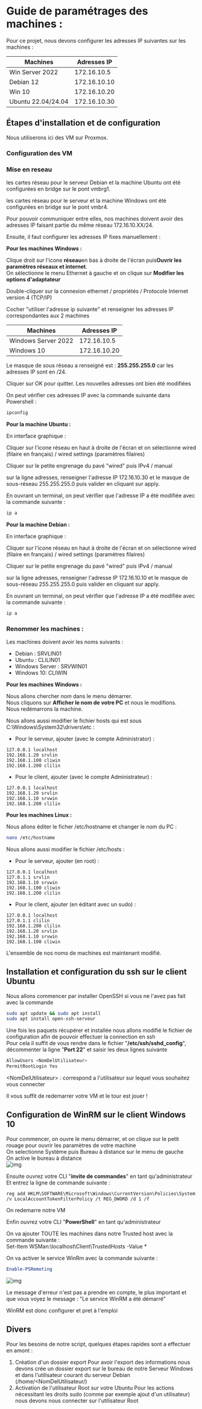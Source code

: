 # Guide de paramétrages des machines :

Pour ce projet, nous devons configurer les adresses IP suivantes sur les machines : 

| **Machines**        | **Adresses IP** |
|---------------------|-----------------|
| Win Server 2022     | 172.16.10.5     |
| Debian 12           | 172.16.10.10    |
| Win 10              | 172.16.10.20    |
| Ubuntu 22.04/24.04  | 172.16.10.30    |


## Étapes d'installation et de configuration

Nous utiliserons ici des VM sur Proxmox.

### Configuration des VM

### Mise en reseau 

les cartes réseau pour le serveur Debian et la machine Ubuntu ont été configurées en bridge sur le pont vmbrg1.

les cartes réseau pour le serveur et la machine Windows ont été configurées en bridge sur le pont vmbr4.

Pour pouvoir communiquer entre elles, nos machines doivent avoir des adresses IP faisant partie du même réseau 172.16.10.XX/24.

Ensuite, il faut configurer les adresses IP fixes manuellement : 

**Pour les machines Windows :**

Clique droit sur l'icone **réseau**en bas à droite de l'écran puis**Ouvrir les paramètres réseaux et internet**.    
On sélectionne le menu Ethernet à gauche et on clique sur **Modifier les options d'adaptateur**  

Double-cliquer sur la connexion ethernet / propriétés / Protocole Internet version 4 (TCP/IP)

Cocher "utiliser l'adresse ip suivante" et renseigner les adresses IP correspondantes aux 2 machines 

| **Machines**        | **Adresses IP** |
|---------------------|-----------------|
| Windows Server 2022 | 172.16.10.5     |
| Windows 10          | 172.16.10.20    |

Le masque de sous réseau a renseigné est : **255.255.255.0** car les adresses IP sont en /24.

Cliquer sur OK pour quitter. Les nouvelles adresses ont bien été modifiées

On peut vérifier ces adresses IP avec la commande suivante dans Powershell :

```PowerShell
ipconfig
```

  
**Pour la machine Ubuntu :**  

En interface graphique :

Cliquer sur l'icone réseau en haut à droite de l'écran et on sélectionne wired (filaire en français) / wired settings (paramètres filaires)

Cliquer sur le petite engrenage du pavé "wired" puis IPv4 / manual 

sur la ligne adresses, renseigner l'adresse IP 172.16.10.30 et le masque de sous-réseau 255.255.255.0 puis valider en cliquant sur apply. 
 
En ouvrant un terminal, on peut vérifier que l'adresse IP a été modifiée avec la commande suivante :

```Bash
ip a
```


  
**Pour la machine Debian :**  

En interface graphique :

Cliquer sur l'icone réseau en haut à droite de l'écran et on sélectionne wired (filaire en français) / wired settings (paramètres filaires)

Cliquer sur le petite engrenage du pavé "wired" puis IPv4 / manual 

sur la ligne adresses, renseigner l'adresse IP 172.16.10.10 et le masque de sous-réseau 255.255.255.0 puis valider en cliquant sur apply. 
 
En ouvrant un terminal, on peut vérifier que l'adresse IP a été modifiée avec la commande suivante :

```Bash
ip a
```


### Renommer les machines : 

Les machines doivent avoir les noms suivants :

- Debian : SRVLIN01  
- Ubuntu : CLILIN01
- Windows Server : SRVWIN01 
- Windows 10: CLIWIN

**Pour les machines Windows :**

Nous allons chercher *nom* dans le menu démarrer.   
Nous cliquons sur **Afficher le nom de votre PC** et nous le modifions.   
Nous redémarrons la machine.   

Nous allons aussi modifier le fichier hosts qui est sous C:\Windows\System32\drivers\etc : 

- Pour le serveur, ajouter (avec le compte Administrator) :  
```
127.0.0.1 localhost  
192.168.1.20 srvlin 
192.168.1.100 cliwin
192.168.1.200 clilin
```
  
- Pour le client, ajouter (avec le compte Administrateur) :  
```
127.0.0.1 localhost  
192.168.1.20 srvlin  
192.168.1.10 srvwin  
192.168.1.200 clilin
```

**Pour les machines Linux :**

Nous allons éditer le ficher /etc/hostname et changer le nom du PC : 
```Bash
nano /etc/hostname
```

Nous allons aussi modifier le fichier /etc/hosts : 

- Pour le serveur, ajouter (en root) :
```
127.0.0.1 localhost
127.0.1.1 srvlin
192.168.1.10 srvwin
192.168.1.100 cliwin
192.168.1.200 clilin
```

  
- Pour le client, ajouter (en éditant avec un sudo) :
```
127.0.0.1 localhost
127.0.1.1 clilin
192.168.1.200 clilin
192.168.1.20 srvlin
192.168.1.10 srvwin
192.168.1.100 cliwin
```


L'ensemble de nos noms de machines est maintenant modifié.   

## Installation et configuration du ssh sur le client Ubuntu

Nous allons commencer par installer OpenSSH si vous ne l'avez pas fait avec la commande

``` bash
sudo apt update && sudo apt install
sudo apt install open-ssh-serveur
```

Une fois les paquets récupérer et installée nous allons modifié le fichier de configuration afin de pouvoir effectuer la connection en ssh  
Pour cela il suffit de vous rendre dans le fichier "**/etc/ssh/sshd_config**", décommenter la ligne "**Port 22**" et saisir les deux lignes suivante

``` Bash
AllowUsers <NomDelUtilisateur>
PermitRootLogin Yes
```
\<NomDelUtilisateur> : correspond a l'utilisateur sur lequel vous souhaitez vous connecter

Il vous suffit de redemarrer votre VM et le tour est jouer !

## Configuration de WinRM sur le client Windows 10

Pour commencer, on ouvre le menu démarrer, et on clique sur le petit rouage pour ouvrir les paramètres de votre machine  
On selectionne Système puis Bureau à distance sur le menu de gauche   
On active le bureau à distance  
![img](https://github.com/ThomasDominici/TSSR-Projet-Groupe_2-TheScriptingProject/blob/Thomas/Ressources/Capture%20d'%C3%A9cran%202023-10-31%20103701.png?raw=true)

Ensuite ouvrez votre CLI "**invite de commandes**" en tant qu'administrateur     
Et entrez la ligne de commande suivante :  

``` Batch
reg add HKLM\SOFTWARE\Microsoft\Windows\CurrentVersion\Policies\System /v LocalAccountTokenFilterPolicy /t REG_DWORD /d 1 /f
```
On redemarre notre VM

Enfin ouvrez votre CLI "**PowerShell**" en tant qu'administrateur

On va ajouter TOUTE les machines dans notre Trusted host avec la commande suivante :   
Set-Item WSMan:\localhost\Client\TrustedHosts -Value *

On va activer le service WinRm avec la commande suivante :

``` PowerShell
Enable-PSRemoting
```
![img](https://github.com/ThomasDominici/TSSR-Projet-Groupe_2-TheScriptingProject/blob/Thomas/Ressources/Capture%20d'%C3%A9cran%202023-10-31%20110453.png?raw=true)

Le message d'erreur n'est pas a prendre en compte, le plus important et que vous voyez le message :
"Le service WinRM a été démarré"

WinRM est donc configurer et pret à l'emploi

## Divers 
Pour les besoins de notre script, quelques étapes rapides sont a effectuer en amont :
1. Création d'un dossier export
   Pour avoir l'export des informations nous devons crée un dossier export sur le bureau de notre Serveur Windows et dans l'utilisateur courant du serveur Debian (/home/<NomDelUtilisateur/)
2. Activation de l'utilisateur Root sur votre Ubuntu
   Pour les actions nécessitant les droits sudo (comme par exemple ajout d'un utilisateur) nous devons nous connecter sur l'utilisateur Root
